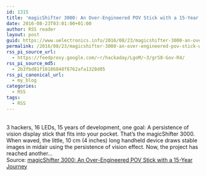 ```yaml
---
id: 1315
title: 'magicShifter 3000: An Over-Engineered POV Stick with a 15-Year Journey'
date: 2016-08-23T03:01:00+01:00
author: RSS reader
layout: post
guid: https://www.uelectronics.info/2016/08/23/magicshifter-3000-an-over-engineered-pov-stick-with-a-15-year-journey/
permalink: /2016/08/23/magicshifter-3000-an-over-engineered-pov-stick-with-a-15-year-journey/
rss_pi_source_url:
  - https://feedproxy.google.com/~r/hackaday/LgoM/~3/grS8-Gov-R4/
rss_pi_source_md5:
  - 2b3fbd81f10186848f8762afa1328d05
rss_pi_canonical_url:
  - my_blog
categories:
  - RSS
tags:
  - RSS
---
```

&#013;  
3 hackers, 16 LEDs, 15 years of development, one goal: A persistence of vision display stick that fits into your pocket. That’s the magicShifter 3000. When waved, the little, 10 cm (4 inches) long handheld device draws stable images in midair using the persistence of vision effect. Now, the project has reached another…&#013;  
Source: <a href="https://feedproxy.google.com/~r/hackaday/LgoM/~3/grS8-Gov-R4/" target="_blank">magicShifter 3000: An Over-Engineered POV Stick with a 15-Year Journey</a>